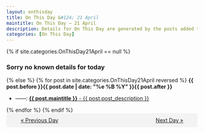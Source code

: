 ```yaml
---
layout: onthisday
title: On This Day &#124; 21 April
maintitle: On This Day — 21 April
description: Details for On This Day are generated by the posts added to the website so the content is subject to changes/updates over time.
categories: [On This Day]
---
```


{% if site.categories.OnThisDay21April == null %}
<h3>Sorry no known details for today</h3>
{% else %}
{% for post in site.categories.OnThisDay21April reversed %}
<strong>{{ post.before }}{{ post.date | date: "%e %B %Y" }}{{ post.after }}</strong>
<ul>
<li> ——: <a class="{{ post.class }}" href="{{ post.url }}"><strong>{{ post.maintitle }}</strong> - {{ post.post_description }}</a></li>
</ul>
{% endfor %}
{% endif %}
<br />
<div style="background-color: #f3f3f3; padding: 10px; border-radius: 5px; text-align: center; display: flex; justify-content: space-evenly;">
<a href="/onthisday/04/04-20">« Previous Day</a>
<span style="visibility:hidden;">[ Visit Leap Year February 29 ]</span>
<a href="/onthisday/04/04-22">Next Day »</a>
</div>
